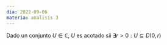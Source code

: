 ```yaml
---
dia: 2022-09-06
materia: analisis 3
---
```

Dado un conjunto $U \in \mathbb{C}$, $U$ es acotado sii $\exists r > 0 : U \subseteq D(0, r)$
